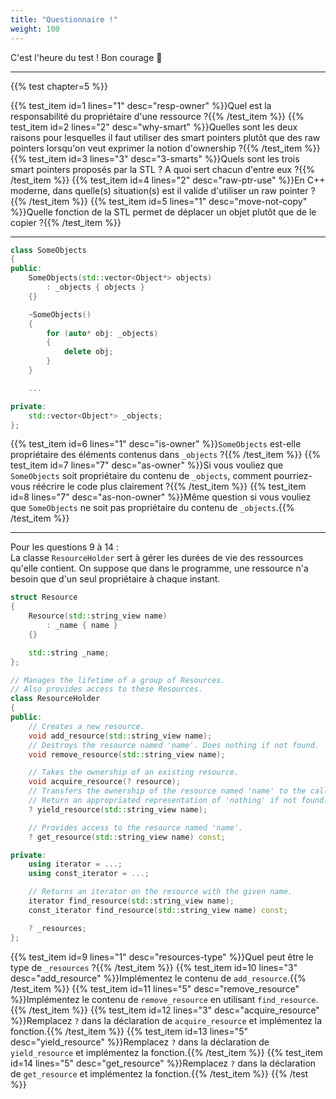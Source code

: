 ```yaml
---
title: "Questionnaire !"
weight: 100
---
```


C'est l'heure du test ! Bon courage 🙂

---

{{% test chapter=5 %}}

{{% test_item id=1 lines="1" desc="resp-owner" %}}Quel est la responsabilité du propriétaire d'une ressource ?{{% /test_item %}}
{{% test_item id=2 lines="2" desc="why-smart" %}}Quelles sont les deux raisons pour lesquelles il faut utiliser des smart pointers plutôt que des raw pointers lorsqu'on veut exprimer la notion d'ownership ?{{% /test_item %}}
{{% test_item id=3 lines="3" desc="3-smarts" %}}Quels sont les trois smart pointers proposés par la STL ? A quoi sert chacun d'entre eux ?{{% /test_item %}}
{{% test_item id=4 lines="2" desc="raw-ptr-use" %}}En C++ moderne, dans quelle(s) situation(s) est il valide d'utiliser un raw pointer ?{{% /test_item %}}
{{% test_item id=5 lines="1" desc="move-not-copy" %}}Quelle fonction de la STL permet de déplacer un objet plutôt que de le copier ?{{% /test_item %}}

---

```cpp
class SomeObjects
{
public:
    SomeObjects(std::vector<Object*> objects)
        : _objects { objects }
    {}

    ~SomeObjects()
    {
        for (auto* obj: _objects)
        {
            delete obj;
        }
    }

    ...

private:
    std::vector<Object*> _objects;
};
```

{{% test_item id=6 lines="1" desc="is-owner" %}}`SomeObjects` est-elle propriétaire des éléments contenus dans `_objects` ?{{% /test_item %}}
{{% test_item id=7 lines="7" desc="as-owner" %}}Si vous vouliez que `SomeObjects` soit propriétaire du contenu de `_objects`, comment pourriez-vous réécrire le code plus clairement ?{{% /test_item %}}
{{% test_item id=8 lines="7" desc="as-non-owner" %}}Même question si vous vouliez que `SomeObjects` ne soit pas propriétaire du contenu de `_objects`.{{% /test_item %}}

---

Pour les questions 9 à 14 :\
La classe `ResourceHolder` sert à gérer les durées de vie des ressources qu'elle contient.
On suppose que dans le programme, une ressource n'a besoin que d'un seul propriétaire à chaque instant.  

```cpp
struct Resource
{
    Resource(std::string_view name)
        : _name { name }
    {}

    std::string _name;
};

// Manages the lifetime of a group of Resources.
// Also provides access to these Resources.
class ResourceHolder
{
public:
    // Creates a new resource.
    void add_resource(std::string_view name);
    // Destroys the resource named 'name'. Does nothing if not found.
    void remove_resource(std::string_view name);

    // Takes the ownership of an existing resource.
    void acquire_resource(? resource);
    // Transfers the ownership of the resource named 'name' to the caller.
    // Return an appropriated representation of 'nothing' if not found.
    ? yield_resource(std::string_view name);

    // Provides access to the resource named 'name'.
    ? get_resource(std::string_view name) const;

private:
    using iterator = ...;
    using const_iterator = ...;

    // Returns an iterator on the resource with the given name.
    iterator find_resource(std::string_view name);
    const_iterator find_resource(std::string_view name) const;

    ? _resources;
};
```

{{% test_item id=9 lines="1" desc="resources-type" %}}Quel peut être le type de `_resources` ?{{% /test_item %}}
{{% test_item id=10 lines="3" desc="add_resource" %}}Implémentez le contenu de `add_resource`.{{% /test_item %}}
{{% test_item id=11 lines="5" desc="remove_resource" %}}Implémentez le contenu de `remove_resource` en utilisant `find_resource`.{{% /test_item %}}
{{% test_item id=12 lines="3" desc="acquire_resource" %}}Remplacez `?` dans la déclaration de `acquire_resource` et implémentez la fonction.{{% /test_item %}}
{{% test_item id=13 lines="5" desc="yield_resource" %}}Remplacez `?` dans la déclaration de `yield_resource` et implémentez la fonction.{{% /test_item %}}
{{% test_item id=14 lines="5" desc="get_resource" %}}Remplacez `?` dans la déclaration de `get_resource` et implémentez la fonction.{{% /test_item %}}
{{% /test %}}
